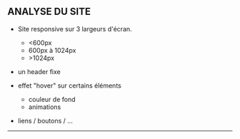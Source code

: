 ANALYSE DU SITE
-------------------------------
- Site responsive sur 3 largeurs d'écran.
	* <600px
	* 600px à 1024px
	* \>1024px

- un header fixe

- effet "hover" sur certains éléments 
    * couleur de fond
    * animations

- liens / boutons / ...

--------------------------------
